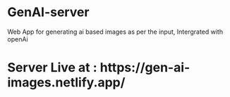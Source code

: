 # GenAI-server
Web App for generating ai based images as per the input, Intergrated with openAi 
<h1>Server Live at : https://gen-ai-images.netlify.app/</h1>
